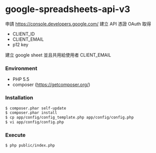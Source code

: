 # google-spreadsheets-api-v3
申請 https://console.developers.google.com/
建立 API 憑證 OAuth
取得
- CLIENT_ID
- CLIENT_EMAIL
- p12 key

建立 google sheet 並且共用給使用者 CLIENT_EMAIL

### Environment
- PHP 5.5
- composer (https://getcomposer.org/)

### Installation
```sh
$ composer.phar self-update
$ composer.phar install
$ cp app/config/config_template.php app/config/config.php
$ vi app/config/config.php
```

### Execute
```sh
$ php public/index.php
```